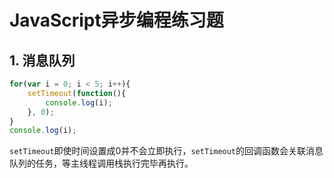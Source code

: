 # JavaScript异步编程练习题

## 1. 消息队列

```javascript
for(var i = 0; i < 5; i++){
    setTimeout(function(){
        console.log(i);
    }, 0);
}
console.log(i);
```

`setTimeout`即使时间设置成0并不会立即执行，`setTimeout`的回调函数会关联消息队列的任务，等主线程调用栈执行完毕再执行。

